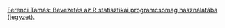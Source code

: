 [Ferenci Tamás: Bevezetés az R statisztikai programcsomag használatába (jegyzet).](https://tamas-ferenci.github.io/FerenciTamas_BevezetesAzRStatisztikaiProgramcsomagHasznalataba/)